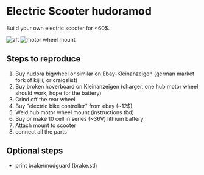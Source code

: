 # Electric Scooter hudoramod
Build your own electric scooter for <60$.

![aft](https://user-images.githubusercontent.com/20602537/87930386-46c68600-ca88-11ea-9780-509f7d902bda.jpg)
![motor wheel mount](https://user-images.githubusercontent.com/20602537/87930402-4f1ec100-ca88-11ea-9275-1efde1b3495e.jpg)

## Steps to reproduce
1. Buy hudora bigwheel or similar on Ebay-Kleinanzeigen (german market fork of kijiji; or craigslist)
2. Buy broken hoverboard on Kleinanzeigen (charger, one hub motor wheel should work, hope for the battery)
3. Grind off the rear wheel
4. Buy "electric bike controller" from ebay (~12$)
5. Weld hub motor wheel mount (instructions tbd)
6. Buy or make 10 cell in series (~36V) lithium battery
7. Attach mount to scooter
8. connect all the parts 

## Optional steps
- print brake/mudguard (brake.stl)
